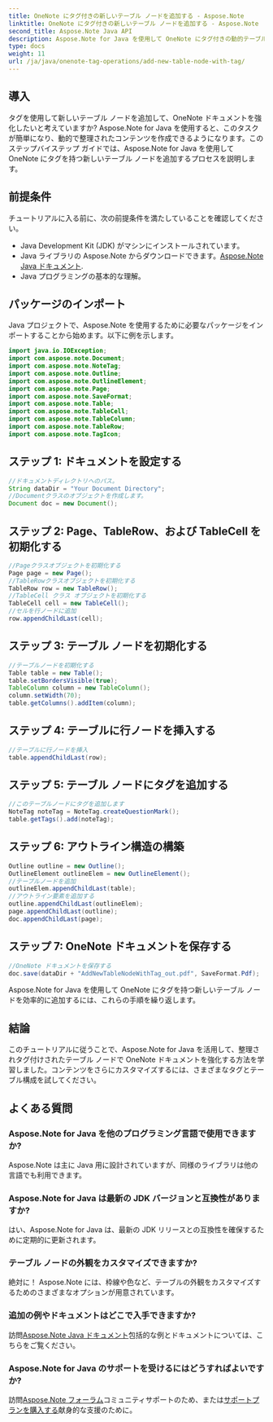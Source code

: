 ```yaml
---
title: OneNote にタグ付きの新しいテーブル ノードを追加する - Aspose.Note
linktitle: OneNote にタグ付きの新しいテーブル ノードを追加する - Aspose.Note
second_title: Aspose.Note Java API
description: Aspose.Note for Java を使用して OneNote にタグ付きの動的テーブル ノードを追加する方法を学習します。ドキュメントの整理を簡単に強化します。
type: docs
weight: 11
url: /ja/java/onenote-tag-operations/add-new-table-node-with-tag/
---
```

## 導入
タグを使用して新しいテーブル ノードを追加して、OneNote ドキュメントを強化したいと考えていますか? Aspose.Note for Java を使用すると、このタスクが簡単になり、動的で整理されたコンテンツを作成できるようになります。このステップバイステップ ガイドでは、Aspose.Note for Java を使用して OneNote にタグを持つ新しいテーブル ノードを追加するプロセスを説明します。
## 前提条件
チュートリアルに入る前に、次の前提条件を満たしていることを確認してください。
- Java Development Kit (JDK) がマシンにインストールされています。
-  Java ライブラリの Aspose.Note からダウンロードできます。[Aspose.Note Java ドキュメント](https://reference.aspose.com/note/java/).
- Java プログラミングの基本的な理解。
## パッケージのインポート
Java プロジェクトで、Aspose.Note を使用するために必要なパッケージをインポートすることから始めます。以下に例を示します。
```java
import java.io.IOException;
import com.aspose.note.Document;
import com.aspose.note.NoteTag;
import com.aspose.note.Outline;
import com.aspose.note.OutlineElement;
import com.aspose.note.Page;
import com.aspose.note.SaveFormat;
import com.aspose.note.Table;
import com.aspose.note.TableCell;
import com.aspose.note.TableColumn;
import com.aspose.note.TableRow;
import com.aspose.note.TagIcon;
```
## ステップ 1: ドキュメントを設定する
```java
//ドキュメントディレクトリへのパス。
String dataDir = "Your Document Directory";
//Documentクラスのオブジェクトを作成します。
Document doc = new Document();
```
## ステップ 2: Page、TableRow、および TableCell を初期化する
```java
//Pageクラスオブジェクトを初期化する
Page page = new Page();
//TableRowクラスオブジェクトを初期化する
TableRow row = new TableRow();
//TableCell クラス オブジェクトを初期化する
TableCell cell = new TableCell();
//セルを行ノードに追加
row.appendChildLast(cell);
```
## ステップ 3: テーブル ノードを初期化する
```java
//テーブルノードを初期化する
Table table = new Table();
table.setBordersVisible(true);
TableColumn column = new TableColumn();
column.setWidth(70);
table.getColumns().addItem(column);
```
## ステップ 4: テーブルに行ノードを挿入する
```java
//テーブルに行ノードを挿入
table.appendChildLast(row);
```
## ステップ 5: テーブル ノードにタグを追加する
```java
//このテーブルノードにタグを追加します
NoteTag noteTag = NoteTag.createQuestionMark();
table.getTags().add(noteTag);
```
## ステップ 6: アウトライン構造の構築
```java
Outline outline = new Outline();
OutlineElement outlineElem = new OutlineElement();
//テーブルノードを追加
outlineElem.appendChildLast(table);
//アウトライン要素を追加する
outline.appendChildLast(outlineElem);
page.appendChildLast(outline);
doc.appendChildLast(page);
```
## ステップ 7: OneNote ドキュメントを保存する
```java
//OneNote ドキュメントを保存する
doc.save(dataDir + "AddNewTableNodeWithTag_out.pdf", SaveFormat.Pdf);
```
Aspose.Note for Java を使用して OneNote にタグを持つ新しいテーブル ノードを効率的に追加するには、これらの手順を繰り返します。
## 結論
このチュートリアルに従うことで、Aspose.Note for Java を活用して、整理されタグ付けされたテーブル ノードで OneNote ドキュメントを強化する方法を学習しました。コンテンツをさらにカスタマイズするには、さまざまなタグとテーブル構成を試してください。
## よくある質問
### Aspose.Note for Java を他のプログラミング言語で使用できますか?
Aspose.Note は主に Java 用に設計されていますが、同様のライブラリは他の言語でも利用できます。
### Aspose.Note for Java は最新の JDK バージョンと互換性がありますか?
はい、Aspose.Note for Java は、最新の JDK リリースとの互換性を確保するために定期的に更新されます。
### テーブル ノードの外観をカスタマイズできますか?
絶対に！ Aspose.Note には、枠線や色など、テーブルの外観をカスタマイズするためのさまざまなオプションが用意されています。
### 追加の例やドキュメントはどこで入手できますか?
訪問[Aspose.Note Java ドキュメント](https://reference.aspose.com/note/java/)包括的な例とドキュメントについては、こちらをご覧ください。
### Aspose.Note for Java のサポートを受けるにはどうすればよいですか?
訪問[Aspose.Note フォーラム](https://forum.aspose.com/c/note/28)コミュニティサポートのため、または[サポートプランを購入する](https://purchase.aspose.com/buy)献身的な支援のために。